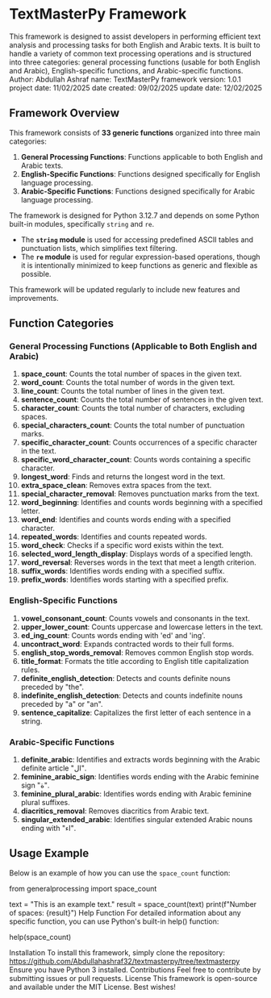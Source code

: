 # TextMasterPy Framework

This framework is designed to assist developers in performing efficient text analysis and processing tasks for both English and Arabic texts. It is built to handle a variety of common text processing operations and is structured into three categories: general processing functions (usable for both English and Arabic), English-specific functions, and Arabic-specific functions. 
Author: Abdullah Ashraf
name: TextMasterPy framework
version: 1.0.1
project date: 11/02/2025
date created: 09/02/2025
update date: 12/02/2025

## Framework Overview

This framework consists of **33 generic functions** organized into three main categories:

1. **General Processing Functions**: Functions applicable to both English and Arabic texts.
2. **English-Specific Functions**: Functions designed specifically for English language processing.
3. **Arabic-Specific Functions**: Functions designed specifically for Arabic language processing.

The framework is designed for Python 3.12.7 and depends on some Python built-in modules, specifically `string` and `re`.

- The **`string` module** is used for accessing predefined ASCII tables and punctuation lists, which simplifies text filtering.
- The **`re` module** is used for regular expression-based operations, though it is intentionally minimized to keep functions as generic and flexible as possible.

This framework will be updated regularly to include new features and improvements.

## Function Categories

### General Processing Functions (Applicable to Both English and Arabic)

1. **space_count**: Counts the total number of spaces in the given text.
2. **word_count**: Counts the total number of words in the given text.
3. **line_count**: Counts the total number of lines in the given text.
4. **sentence_count**: Counts the total number of sentences in the given text.
5. **character_count**: Counts the total number of characters, excluding spaces.
6. **special_characters_count**: Counts the total number of punctuation marks.
7. **specific_character_count**: Counts occurrences of a specific character in the text.
8. **specific_word_character_count**: Counts words containing a specific character.
9. **longest_word**: Finds and returns the longest word in the text.
10. **extra_space_clean**: Removes extra spaces from the text.
11. **special_character_removal**: Removes punctuation marks from the text.
12. **word_beginning**: Identifies and counts words beginning with a specified letter.
13. **word_end**: Identifies and counts words ending with a specified character.
14. **repeated_words**: Identifies and counts repeated words.
15. **word_check**: Checks if a specific word exists within the text.
16. **selected_word_length_display**: Displays words of a specified length.
17. **word_reversal**: Reverses words in the text that meet a length criterion.
18. **suffix_words**: Identifies words ending with a specified suffix.
19. **prefix_words**: Identifies words starting with a specified prefix.

### English-Specific Functions

1. **vowel_consonant_count**: Counts vowels and consonants in the text.
2. **upper_lower_count**: Counts uppercase and lowercase letters in the text.
3. **ed_ing_count**: Counts words ending with 'ed' and 'ing'.
4. **uncontract_word**: Expands contracted words to their full forms.
5. **english_stop_words_removal**: Removes common English stop words.
6. **title_format**: Formats the title according to English title capitalization rules.
7. **definite_english_detection**: Detects and counts definite nouns preceded by "the".
8. **indefinite_english_detection**: Detects and counts indefinite nouns preceded by "a" or "an".
9. **sentence_capitalize**: Capitalizes the first letter of each sentence in a string.

### Arabic-Specific Functions

1. **definite_arabic**: Identifies and extracts words beginning with the Arabic definite article "ال".
2. **feminine_arabic_sign**: Identifies words ending with the Arabic feminine sign "ة".
3. **feminine_plural_arabic**: Identifies words ending with Arabic feminine plural suffixes.
4. **diacritics_removal**: Removes diacritics from Arabic text.
5. **singular_extended_arabic**: Identifies singular extended Arabic nouns ending with "اء".

## Usage Example

Below is an example of how you can use the `space_count` function:

from generalprocessing import space_count

text = "This is an example text."
result = space_count(text)
print(f"Number of spaces: {result}")
Help Function
For detailed information about any specific function, you can use Python's built-in help() function:

help(space_count)

Installation
To install this framework, simply clone the repository:
https://github.com/Abdullahashraf32/textmasterpy/tree/textmasterpy
Ensure you have Python 3 installed.
Contributions
Feel free to contribute by submitting issues or pull requests.
License
This framework is open-source and available under the MIT License.
Best wishes!